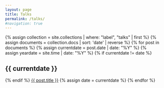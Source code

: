 ```yaml
---
layout: page
title: Talks
permalink: /talks/
#navigation: true
---
```


<div class="posts">
{% assign collection = site.collections | where: "label", "talks" | first %}
{% assign documents = collection.docs | sort: 'date' | reverse %}
{% for post in documents %}
  {% assign currentdate = post.date | date: "%Y" %}
  {% assign yeardate = site.time | date: "%Y" %}
  {% if currentdate != date %}
  <h2 id="date-{{ currentdate }}">{{ currentdate }}</h2>
  {% endif %}
  <a href="{{ site.baseurl }}{{ post.url }}">{{ post.title }}</a>
  {% assign date = currentdate %}
{% endfor %}
</div>
